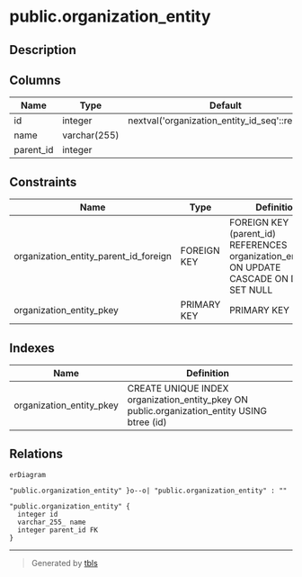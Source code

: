 # public.organization_entity

## Description

## Columns

| Name      | Type         | Default                                         | Nullable | Children                                                    | Parents                                                     | Comment |
| --------- | ------------ | ----------------------------------------------- | -------- | ----------------------------------------------------------- | ----------------------------------------------------------- | ------- |
| id        | integer      | nextval('organization_entity_id_seq'::regclass) | false    | [public.organization_entity](public.organization_entity.md) |                                                             |         |
| name      | varchar(255) |                                                 | false    |                                                             |                                                             |         |
| parent_id | integer      |                                                 | true     |                                                             | [public.organization_entity](public.organization_entity.md) |         |

## Constraints

| Name                                  | Type        | Definition                                                                                      |
| ------------------------------------- | ----------- | ----------------------------------------------------------------------------------------------- |
| organization_entity_parent_id_foreign | FOREIGN KEY | FOREIGN KEY (parent_id) REFERENCES organization_entity(id) ON UPDATE CASCADE ON DELETE SET NULL |
| organization_entity_pkey              | PRIMARY KEY | PRIMARY KEY (id)                                                                                |

## Indexes

| Name                     | Definition                                                                                  |
| ------------------------ | ------------------------------------------------------------------------------------------- |
| organization_entity_pkey | CREATE UNIQUE INDEX organization_entity_pkey ON public.organization_entity USING btree (id) |

## Relations

```mermaid
erDiagram

"public.organization_entity" }o--o| "public.organization_entity" : ""

"public.organization_entity" {
  integer id
  varchar_255_ name
  integer parent_id FK
}
```

---

> Generated by [tbls](https://github.com/k1LoW/tbls)
